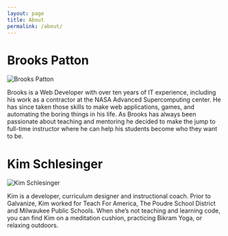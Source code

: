 ```yaml
---
layout: page
title: About
permalink: /about/
---
```


# Brooks Patton

![Brooks Patton](https://students-gschool-production.s3.amazonaws.com/uploads/asset/file/562/IMG_0549_copy.jpg)

Brooks is a Web Developer with over ten years of IT experience, including his work as a contractor at the NASA Advanced Supercomputing center. He has since taken those skills to make web applications, games, and automating the boring things in his life. As Brooks has always been passionate about teaching and mentoring he decided to make the jump to full-time instructor where he can help his students become who they want to be.

# Kim Schlesinger

![Kim Schlesinger](https://students-gschool-production.s3.amazonaws.com/uploads/asset/file/594/Kim.jpg)

Kim is a developer, curriculum designer and instructional coach. Prior to Galvanize, Kim worked for Teach For America, The Poudre School District and Milwaukee Public Schools. When she’s not teaching and learning code, you can find Kim on a meditation cushion, practicing Bikram Yoga, or relaxing outdoors.
